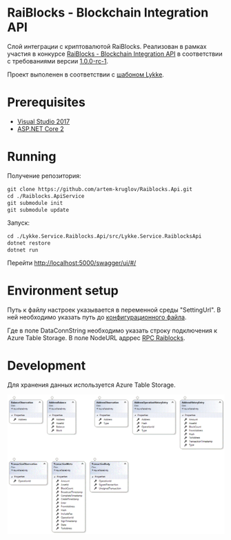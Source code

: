 # RaiBlocks - Blockchain Integration API

Слой интеграции с криптовалютой RaiBlocks. Реализован в рамках участия в конкурсе [RaiBlocks - Blockchain Integration API](https://streams.lykke.com/Project/ProjectDetails/raiblocks-blockchain-integration-api) в соответствии с требованиями версии [1.0.0-rc-1](https://docs.google.com/document/d/1KVd-2tg-Ze5-b3kFYh1GUdGn9jvoo7HFO3wH_knpd3U/).

Проект выполенен в соответствии с [шабоном Lykke](https://github.com/LykkeCity/lykke.dotnettemplates/tree/master/Lykke.Service.LykkeService).

# Prerequisites

- [Visual Studio 2017](https://www.microsoft.com/net/core#windowsvs2017)
- [ASP.NET Core 2](https://docs.microsoft.com/en-us/aspnet/core/getting-started)

# Running
 
 Получение репозитория:
```
git clone https://github.com/artem-kruglov/Raiblocks.Api.git
cd ./Raiblocks.ApiService
git submodule init
git submodule update
```

Запуск:
```
cd ./Lykke.Service.Raiblocks.Api/src/Lykke.Service.RaiblocksApi
dotnet restore
dotnet run
```
Перейти [http://localhost:5000/swagger/ui/#/](http://localhost:5000/swagger/ui/#/)

# Environment setup

Путь к файлу настроек указывается в переменной среды "SettingUrl". В ней необходимо указать путь до [конфигурационного файла](https://github.com/artem-kruglov/Raiblocks.Api/blob/dev/Lykke.Service.Raiblocks.Api/src/Lykke.Service.RaiblocksApi/appsettings.json).

Где в поле DataConnString необходимо указать строку подключения к Azure Table Storage. В поле NodeURL адррес [RPC Raiblocks](https://github.com/clemahieu/raiblocks/wiki/RPC-protocol).

# Development

Для хранения данных используется Azure Table Storage.

![Схема данных](https://github.com/artem-kruglov/Raiblocks.Api/blob/dev/Lykke.Service.Raiblocks.Api/ClassDiagram.gif)


